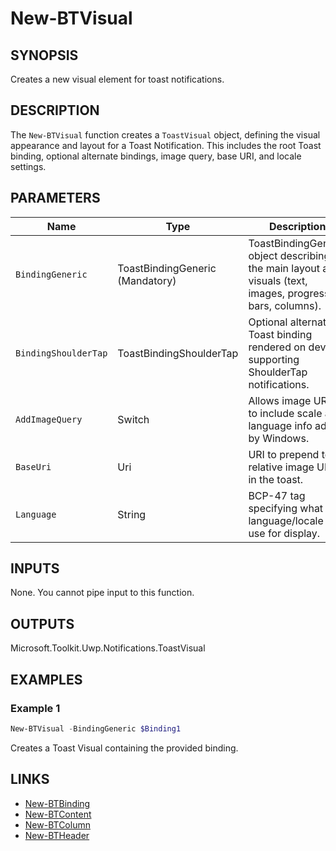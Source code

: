 # New-BTVisual

## SYNOPSIS

Creates a new visual element for toast notifications.

## DESCRIPTION

The `New-BTVisual` function creates a `ToastVisual` object, defining the visual appearance and layout for a Toast Notification.
This includes the root Toast binding, optional alternate bindings, image query, base URI, and locale settings.

## PARAMETERS

| Name               | Type                                                    | Description                                                                                                         |
|--------------------|---------------------------------------------------------|---------------------------------------------------------------------------------------------------------------------|
| `BindingGeneric`   | ToastBindingGeneric (Mandatory)                         | ToastBindingGeneric object describing the main layout and visuals (text, images, progress bars, columns).           |
| `BindingShoulderTap`| ToastBindingShoulderTap                                | Optional alternate Toast binding rendered on devices supporting ShoulderTap notifications.                           |
| `AddImageQuery`    | Switch                                                  | Allows image URIs to include scale and language info added by Windows.                                               |
| `BaseUri`          | Uri                                                     | URI to prepend to all relative image URIs in the toast.                                                             |
| `Language`         | String                                                  | BCP-47 tag specifying what language/locale to use for display.                                                      |

## INPUTS

None. You cannot pipe input to this function.

## OUTPUTS

Microsoft.Toolkit.Uwp.Notifications.ToastVisual

## EXAMPLES

### Example 1

```powershell
New-BTVisual -BindingGeneric $Binding1
```

Creates a Toast Visual containing the provided binding.

## LINKS

- [New-BTBinding](New-BTBinding.md)
- [New-BTContent](New-BTContent.md)
- [New-BTColumn](New-BTColumn.md)
- [New-BTHeader](New-BTHeader.md)
